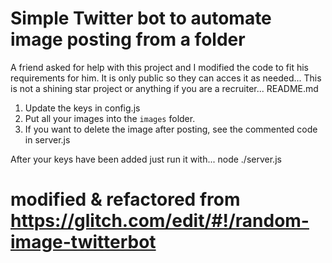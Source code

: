 # Simple Twitter bot to automate image posting from a folder

A friend asked for help with this project and I modified the code to fit his requirements for him.
It is only public so they can acces it as needed... This is not a shining star project or anything if you are a recruiter...
README.md

1. Update the keys in config.js
2. Put all your images into the `images` folder.
3. If you want to delete the image after posting, see the commented code in server.js

After your keys have been added just run it with...
node ./server.js

# modified & refactored from https://glitch.com/edit/#!/random-image-twitterbot
